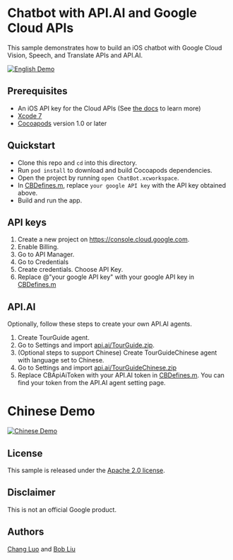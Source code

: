 # Chatbot with API.AI and Google Cloud APIs

This sample demonstrates how to build an iOS chatbot with Google Cloud Vision,
Speech, and Translate APIs and API.AI.

[![English Demo](http://img.youtube.com/vi/qDAP3ZFjO48/0.jpg)](https://youtu.be/qDAP3ZFjO48)

## Prerequisites
- An iOS API key for the Cloud APIs (See
  [the docs][getting-started] to learn more)
- [Xcode 7][xcode]
- [Cocoapods][cocoapods] version 1.0 or later

## Quickstart
- Clone this repo and `cd` into this directory.
- Run `pod install` to download and build Cocoapods dependencies.
- Open the project by running `open ChatBot.xcworkspace`.
- In [CBDefines.m](ChatBot/ChatBot/Helpers/CBDefines.m), replace 
`your google API key` with the API key obtained above.
- Build and run the app.


## API keys
1. Create a new project on https://console.cloud.google.com.
1. Enable Billing.
1. Go to API Manager.
1. Go to Credentials
1. Create credentials. Choose API Key.
1. Replace @"your google API key" with your google API key in [CBDefines.m](ChatBot/ChatBot/Helpers/CBDefines.m)

## API.AI
Optionally, follow these steps to create your own API.AI agents.
1. Create TourGuide agent.
1. Go to Settings and import [api.ai/TourGuide.zip](api.ai/TourGuide.zip).
1. (Optional steps to support Chinese) Create TourGuideChinese agent with
language set to Chinese.
1. Go to Settings and import [api.ai/TourGuideChinese.zip](api.ai/TourGuideChinese.zip)
1. Replace CBApiAiToken with your API.AI token in [CBDefines.m](ChatBot/ChatBot/Helpers/CBDefines.m).
 You can find your token from the API.AI agent setting page.


# Chinese Demo
[![Chinese Demo](http://img.youtube.com/vi/Oy4oNNd1aGw/0.jpg)](https://youtu.be/Oy4oNNd1aGw)

## License

This sample is released under the [Apache 2.0 license](LICENSE).

## Disclaimer
This is not an official Google product.

## Authors
[Chang Luo][changluo] and [Bob Liu][bobliu]

[getting-started]: https://cloud.google.com/vision/docs/getting-started
[cloud-console]: https://console.cloud.google.com
[git]: https://git-scm.com/
[xcode]: https://developer.apple.com/xcode/
[billing]: https://console.cloud.google.com/billing?project=_
[enable-speech]: https://console.cloud.google.com/apis/api/speech.googleapis.com/overview?project=_
[api-key]: https://console.cloud.google.com/apis/credentials?project=_
[cocoapods]: https://cocoapods.org/
[changluo]: https://www.linkedin.com/in/changluo
[bobliu]: https://www.linkedin.com/in/bobyliu
